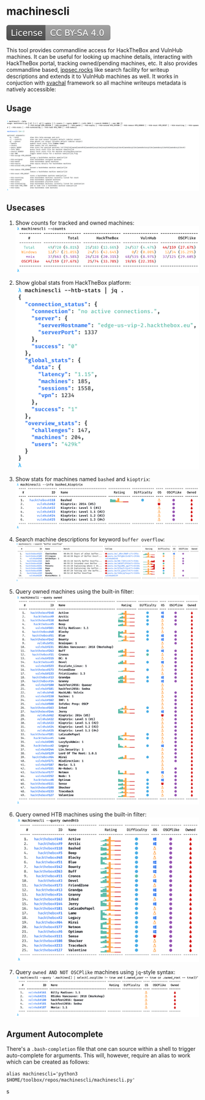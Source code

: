 # machinescli

[![License: CC BY-SA 4.0](https://raw.githubusercontent.com/7h3rAm/7h3rAm.github.io/master/static/files/ccbysa4.svg)](https://creativecommons.org/licenses/by-sa/4.0/)

This tool provides commandline access for HackTheBox and VulnHub machines. It can be useful for looking up machine details, interacting with HackTheBox portal, tracking owned/pending machines, etc. It also provides commandline based, [ippsec.rocks](https://ippsec.rocks/?#) like search facility for writeup descriptions and extends it to VulnHub machines as well. It works in conjuction with [svachal](https://github.com/7h3rAm/svachal) framework so all machine writeups metadata is natively accessible:

## Usage
![Usage](screenshot01.png)

## Usecases
1. Show counts for tracked and owned machines:
![Counts](screenshot02.png)

1. Show global stats from HackTheBox platform:
![Stats](screenshot03.png)
1. Show stats for machines named `bashed` and `kioptrix`:
![Info](screenshot04.png)

1. Search machine descriptions for keyword `buffer overflow`:
![Search](screenshot05.png)

1. Query owned machines using the built-in filter:
![Query-Owned](screenshot06.png)

1. Query owned HTB machines using the built-in filter:
![Query-OwnedHTB](screenshot07.png)

1. Query `owned AND NOT OSCPlike` machines using `jq`-style syntax:
![QueryJQ](screenshot08.png)

## Argument Autocomplete
There's a `.bash-completion` file that one can source within a shell to trigger auto-complete for arguments. This will, however, require an alias to work which can be created as follows: 
```console
alias machinescli='python3 $HOME/toolbox/repos/machinescli/machinescli.py'
```
s